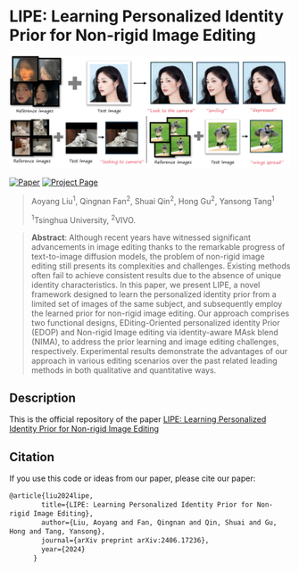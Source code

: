 

# LIPE: Learning Personalized Identity Prior for Non-rigid Image Editing

![teaser](figures/teaser.png)

[![Paper](https://img.shields.io/badge/cs.CV-Paper-66cdaa?logo=arxiv&logoColor=66cdaa)](https://arxiv.org/abs/2406.17236)
[![Project Page](https://img.shields.io/badge/Project-Website-66cdaa?logo=googlechrome&logoColor=66cdaa)](https://ay-liu.github.io/lipe.github.io/)

> Aoyang Liu<sup>1</sup>, Qingnan Fan<sup>2</sup>, Shuai Qin<sup>2</sup>, Hong Gu<sup>2</sup>, Yansong Tang<sup>1</sup>
> 
> <sup>1</sup>Tsinghua University, <sup>2</sup>VIVO.

>**Abstract**: 
> Although recent years have witnessed significant advancements in image editing thanks to the remarkable progress of text-to-image diffusion models, the problem of non-rigid image editing still presents its complexities and challenges. Existing methods often fail to achieve consistent results due to the absence of unique identity characteristics. In this paper, we present LIPE, a novel framework designed to learn the personalized identity prior from a limited set of images of the same subject, and subsequently employ the learned prior for non-rigid image editing. Our approach comprises two functional designs, EDiting-Oriented personalized identity Prior (EDOP) and Non-rigid Image editing via identity-aware MAsk blend (NIMA), to address the prior learning and image editing challenges, respectively. Experimental results demonstrate the advantages of our approach in various editing scenarios over the past related leading methods in both qualitative and quantitative ways.

## Description

This is the official repository of the paper [LIPE: Learning Personalized Identity Prior for Non-rigid Image Editing](https://arxiv.org/abs/2406.17236)

## Citation

If you use this code or ideas from our paper, please cite our paper:

```
@article{liu2024lipe,
        title={LIPE: Learning Personalized Identity Prior for Non-rigid Image Editing},
        author={Liu, Aoyang and Fan, Qingnan and Qin, Shuai and Gu, Hong and Tang, Yansong},
        journal={arXiv preprint arXiv:2406.17236},
        year={2024}
      }
```

